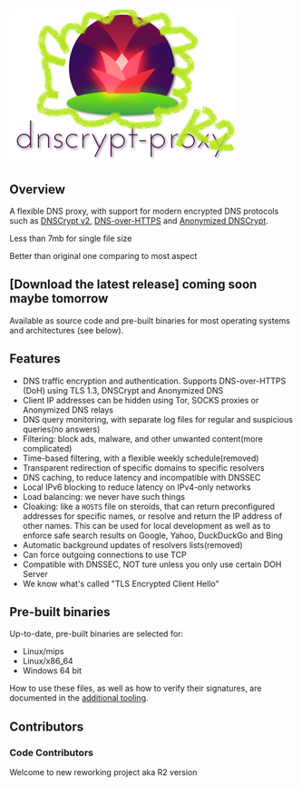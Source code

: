 # ![dnscrypt-proxy-r2](https://github.com/AZ-X/MEDIA/blob/master/PNG/RD.png?raw=true)


## Overview

A flexible DNS proxy, with support for modern encrypted DNS protocols such as [DNSCrypt v2](https://github.com/AZ-X/dnscrypt-proxy-r2/protocol/DNSCRYPT-V2-PROTOCOL.txt), [DNS-over-HTTPS](https://www.rfc-editor.org/rfc/rfc8484.txt) and [Anonymized DNSCrypt](https://github.com/AZ-X/dnscrypt-proxy-r2/protocol/ANONYMIZED-DNSCRYPT.txt).

Less than 7mb for single file size

Better than original one comparing to most aspect


## [Download the latest release] coming soon maybe tomorrow

Available as source code and pre-built binaries for most operating systems and architectures (see below).

## Features

* DNS traffic encryption and authentication. Supports DNS-over-HTTPS (DoH) using TLS 1.3, DNSCrypt and Anonymized DNS
* Client IP addresses can be hidden using Tor, SOCKS proxies or Anonymized DNS relays
* DNS query monitoring, with separate log files for regular and suspicious queries(no answers)
* Filtering: block ads, malware, and other unwanted content(more complicated)
* Time-based filtering, with a flexible weekly schedule(removed)
* Transparent redirection of specific domains to specific resolvers
* DNS caching, to reduce latency and incompatible with DNSSEC
* Local IPv6 blocking to reduce latency on IPv4-only networks
* Load balancing: we never have such things
* Cloaking: like a `HOSTS` file on steroids, that can return preconfigured addresses for specific names, or resolve and return the IP address of other names. This can be used for local development as well as to enforce safe search results on Google, Yahoo, DuckDuckGo and Bing
* Automatic background updates of resolvers lists(removed)
* Can force outgoing connections to use TCP
* Compatible with DNSSEC, NOT ture unless you only use certain DOH Server
* We know what's called "TLS Encrypted Client Hello"

## Pre-built binaries

Up-to-date, pre-built binaries are selected for:


* Linux/mips
* Linux/x86_64
* Windows 64 bit

How to use these files, as well as how to verify their signatures, are documented in the 
[additional tooling](https://github.com/AZ-X/WPF-GO-dnscrypt-proxy-md/wiki).

## Contributors

### Code Contributors

Welcome to new reworking project aka R2 version

